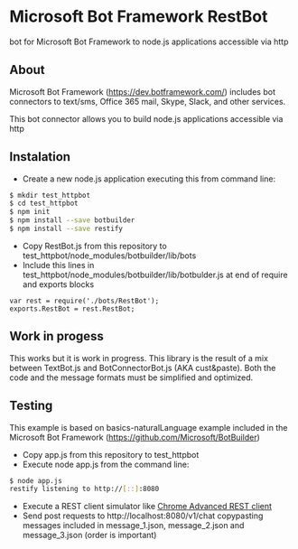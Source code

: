 # Microsoft Bot Framework RestBot
bot for Microsoft Bot Framework to node.js applications accessible via http
## About
Microsoft Bot Framework (https://dev.botframework.com/) includes bot connectors to text/sms, Office 365 mail, Skype, Slack, and other services.

This bot connector allows you to build node.js applications accessible via http

## Instalation
- Create a new node.js application executing this from command line:
```bash
$ mkdir test_httpbot
$ cd test_httpbot
$ npm init
$ npm install --save botbuilder
$ npm install --save restify
```
- Copy RestBot.js from this repository to test_httpbot/node_modules/botbuilder/lib/bots
- Include this lines in test_httpbot/node_modules/botbuilder/lib/botbulder.js at end of require and exports blocks
```javasript
var rest = require('./bots/RestBot');
exports.RestBot = rest.RestBot;
```
## Work in progess
This works but it is work in progress. This library is the result of a mix between TextBot.js and BotConnectorBot.js (AKA cust&paste). Both the code and the message formats must be simplified and optimized.
## Testing
This example is based on basics-naturalLanguage example included in the Microsoft Bot Framework (https://github.com/Microsoft/BotBuilder) 
- Copy app.js from this repository to test_httpbot
- Execute node app.js from the command line:
```bash
$ node app.js 
restify listening to http://[::]:8080
```
- Execute a REST client simulator like [Chrome Advanced REST client](https://chrome.google.com/webstore/detail/advanced-rest-client/hgmloofddffdnphfgcellkdfbfbjeloo/)
- Send post requests to http://localhost:8080/v1/chat copypasting messages included in message_1.json, message_2.json and message_3.json (order is important)


